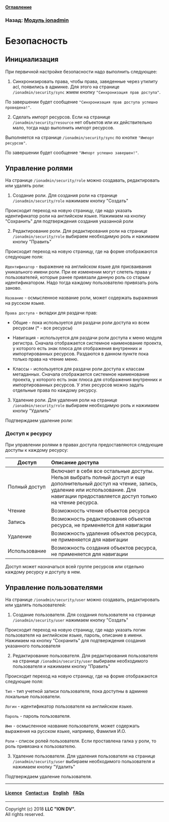 #### [Оглавление](/docs/ru/index.md)

### Назад: [Модуль ionadmin](/docs/ru/3_modules_description/admin.md)

# Безопасность

## Инициализация

При первичной настройке безопасности надо выполнить следующее:

1) Синхронизировать права, чтобы права, заведенные через утилиту acl, появились в админке. Для этого на странице `/ionadmin/security/sync` жмем кнопку `"Синхронизация прав доступа"`.

По завершении будет сообщение `"Синхронизация прав доступа успешно проведена!"`.

2) Сделать импорт ресурсов. Если на странице `/ionadmin/security/resource` нет объектов или их действительно мало, тогда надо выполнить импорт ресурсов.

Выполняется на странице `/ionadmin/security/sync` по кнопке `"Импорт ресурсов"`.

По завершении будет сообщение `"Импорт успешно завершен!"`.

## Управление ролями

На странице `/ionadmin/security/role` можно создавать, редактировать или удалять роли:

1) Создание роли. Для создания роли на странице `/ionadmin/security/role` нажимаем кнопку "Создать"

Происходит переход на новую страницу, где надо указать идентификатор роли на английском языке. Нажимаем на кнопку "Сохранить" для подтверждения создания указанной роли

2) Редактирование роли. Для редактирования роли на странице `/ionadmin/security/role` выбираем необходимую роль и нажимаем кнопку "Править"

Происходит переход на новую страницу, где на форме отображаются следующие поля:

`Идентификатор` - выражение на английском языке для присваивания уникального имени роли. При ее изменении могут слететь права у пользователей, которые ранее привязали данную роль со старым идентификатором. Надо тогда каждому пользователю привязать роль заново.

`Название` - осмысленное название роли, может содержать выражения на русском языке.

`Права доступа` - вкладки для раздачи прав:
- Общие - пока используется для раздачи роли доступа ко всем ресурсам (* - все ресурсы)

- Навигация - используется для раздачи роли доступа к меню модуля регистра. Сначала отображается системное наименование проекта, у которого есть знак плюса для отображения внутренних и импортированных ресурсов. Раздаются в данном пункте пока только права на чтение меню.

- Классы - используется для раздачи роли доступа к классам метаданных. Сначала отображается системное наименование проекта, у которого есть знак плюса для отображения внутренних и импортированных ресурсов. У этих ресурсов можно задать отдельные права по каждому ресурсу.

3) Удаление роли. Для удаления роли на странице `/ionadmin/security/role` выбираем необходимую роль и нажимаем кнопку "Удалить"

Подтверждаем удаление роли:

### Доступ к ресурсу

 При управлении ролями в правах доступа предоставляются следующие доступы к каждому ресурсу:

| Доступ | Описание доступа |
|-----|:-----|
| Полный доступ | Включает в себя все остальные  доступы. Нельзя выбрать полный доступ и еще дополнительный доступ на чтение, запись, удаление или использование. Для навигации предоставляется доступ только на чтение ресурса. |
| Чтение | Возможность чтение объектов ресурса |
| Запись | Возможность редактирования объектов ресурса, не применяется для навигации |
| Удаление | Возможность удаления объектов ресурса, не применяется для навигации |
| Использование | Возможность создания объектов ресурса, не применяется для навигации |

Доступ может назначаться всей группе ресурсов или отдельно каждому ресурсу и доступу в нем.

## Управление пользователями

На странице `/ionadmin/security/user` можно создавать, редактировать или удалять пользователей:

1) Создание пользователя. Для создания пользователя на странице `/ionadmin/security/user` нажимаем кнопку "Создать"

Происходит переход на новую страницу, где надо указать логин пользователя на английском языке, пароль, описание в имени. Нажимаем на кнопку "Сохранить" для подтверждения создания указанного пользователя

2) Редактирование пользователя. Для редактирования пользователя на странице `/ionadmin/security/user` выбираем необходимого пользователя и нажимаем кнопку "Править"

Происходит переход на новую страницу, где на форме отображаются следующие поля:

`Тип` - тип учетной записи пользователя, пока доступны в админке локальные пользователи.

`Логин` - идентификатор пользователя на английском языке.

`Пароль` - пароль пользователя.

`Имя` - осмысленное название пользователя, может содержать выражения на русском языке, например, Фамилия И.О.

`Роли` - список ролей пользователя. Если проставлена галка у роли, то роль привязана к пользователю.

3) Удаление пользователя. Для удаления пользователя на странице `/ionadmin/security/user` выбираем необходимого пользователя и нажимаем кнопку "Удалить"

Подтверждаем удаление пользователя.

--------------------------------------------------------------------------  


 #### [Licence](/LICENSE)&ensp;  [Contact us](https://iondv.ru/index.html) &ensp;  [English](/docs/en/3_modules_description/admin_security.md) &ensp; [FAQs](/faqs.md)  <div><img src="https://mc.iondv.com/watch/local/docs/framework" style="position:absolute; left:-9999px;" height=1 width=1 alt="iondv metrics"></div>         



--------------------------------------------------------------------------  

Copyright (c) 2018 **LLC "ION DV".**   
All rights reserved. 

